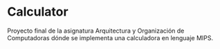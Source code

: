 # Calculator
Proyecto final de la asignatura Arquitectura y Organización de Computadoras dónde se implementa una calculadora en lenguaje MIPS.
